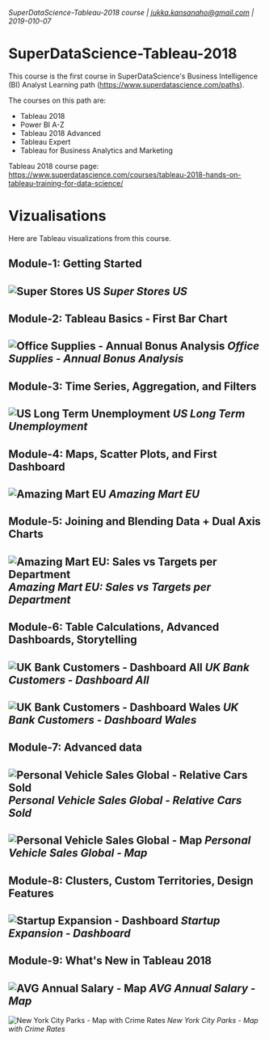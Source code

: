 _SuperDataScience-Tableau-2018 course | jukka.kansanaho@gmail.com | 2019-010-07_

# SuperDataScience-Tableau-2018

This course is the first course in SuperDataScience's Business Intelligence (BI) Analyst Learning path (https://www.superdatascience.com/paths).

The courses on this path are:
* Tableau 2018
* Power BI A-Z
* Tableau 2018 Advanced
* Tableau Expert
* Tableau for Business Analytics and Marketing

Tableau 2018 course page: https://www.superdatascience.com/courses/tableau-2018-hands-on-tableau-training-for-data-science/

# Vizualisations
Here are Tableau visualizations from this course.


## Module-1: Getting Started
![Super Stores US](./pics/Tableau-2018-M1-Pic1.png)
*Super Stores US*
---

## Module-2: Tableau Basics - First Bar Chart
![Office Supplies - Annual Bonus Analysis](./pics/Tableau-2018-M2-Pic1.png)
*Office Supplies - Annual Bonus Analysis*
---

## Module-3: Time Series, Aggregation, and Filters
![US Long Term Unemployment](./pics/Tableau-2018-M3-Pic1.png)
*US Long Term Unemployment*
---

## Module-4: Maps, Scatter Plots, and First Dashboard
![Amazing Mart EU](./pics/Tableau-2018-M4-Pic1.png)
*Amazing Mart EU*
---

## Module-5: Joining and Blending Data + Dual Axis Charts
![Amazing Mart EU: Sales vs Targets per Department](./pics/Tableau-2018-M5-Pic1.png)
*Amazing Mart EU: Sales vs Targets per Department*
---

## Module-6: Table Calculations, Advanced Dashboards, Storytelling
![UK Bank Customers - Dashboard All](./pics/Tableau-2018-M6-Pic1.png)
*UK Bank Customers - Dashboard All*
---

![UK Bank Customers - Dashboard Wales](./pics/Tableau-2018-M6-Pic2.png)
*UK Bank Customers - Dashboard Wales*
---

## Module-7: Advanced data
![Personal Vehicle Sales Global - Relative Cars Sold](./pics/Tableau-2018-M7-Pic1.png)
*Personal Vehicle Sales Global - Relative Cars Sold*
---

![Personal Vehicle Sales Global - Map](./pics/Tableau-2018-M7-Pic2.png)
*Personal Vehicle Sales Global - Map*
---

## Module-8: Clusters, Custom Territories, Design Features
![Startup Expansion - Dashboard](./pics/Tableau-2018-M8-Pic1.png)
*Startup Expansion - Dashboard*
---

## Module-9: What's New in Tableau 2018
![AVG Annual Salary - Map](./pics/Tableau-2018-M9-Pic1.png)
*AVG Annual Salary - Map*
---

![New York City Parks - Map with Crime Rates](./pics/Tableau-2018-M9-Pic2.png)
*New York City Parks - Map with Crime Rates*
